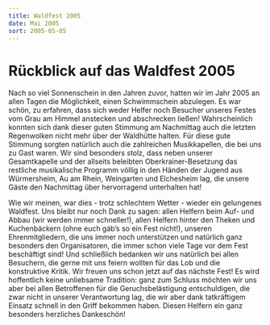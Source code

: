 ```yaml
---
title: Waldfest 2005
date: Mai 2005
sort: 2005-05-05
---
```


Rückblick auf das Waldfest 2005
===============================

Nach so viel Sonnenschein in den Jahren zuvor, hatten wir im Jahr 2005 an allen Tagen die Möglichkeit, einen Schwimmschein abzulegen. Es war schön, zu erfahren, dass sich weder Helfer noch Besucher unseres Festes vom Grau am Himmel anstecken und abschrecken ließen! Wahrscheinlich konnten sich dank dieser guten Stimmung am Nachmittag auch die letzten Regenwolken nicht mehr über der Waldhütte halten. Für diese gute Stimmung sorgten natürlich auch die zahlreichen Musikkapellen, die bei uns zu Gast waren. Wir sind besonders stolz, dass neben unserer Gesamtkapelle und der allseits beleibten Oberkrainer-Besetzung das restliche musikalische Programm völlig in den Händen der Jugend aus Würmersheim, Au am Rhein, Weingarten und Elchesheim lag, die unsere Gäste den Nachmittag über hervorragend unterhalten hat! 

Wie wir meinen, war dies - trotz schlechtem Wetter - wieder ein gelungenes Waldfest. Uns bleibt nur noch Dank zu sagen: allen Helfern beim Auf- und Abbau (wir werden immer schneller!), allen Helfern hinter den Theken und Kuchenbäckern (ohne euch gäb’s so ein Fest nicht!), unseren Ehrenmitgliedern, die uns immer noch unterstützen und natürlich ganz besonders den Organisatoren, die immer schon viele Tage vor dem Fest beschäftigt sind! Und schließlich bedanken wir uns natürlich bei allen Besuchern, die gerne mit uns feiern wollten für das Lob und die konstruktive Kritik. Wir freuen uns schon jetzt auf das nächste Fest! Es wird hoffentlich keine unliebsame Tradition: ganz zum Schluss möchten wir uns aber bei allen Betroffenen für die Geruchsbelästigung entschuldigen, die zwar nicht in unserer Verantwortung lag, die wir aber dank tatkräftigem Einsatz schnell in den Griff bekommen haben. Diesen Helfern ein ganz besonders herzliches Dankeschön!

